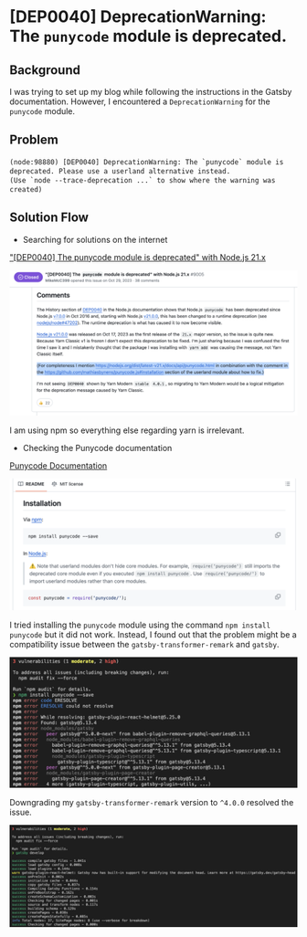 # [DEP0040] DeprecationWarning: The `punycode` module is deprecated.

## Background
I was trying to set up my blog while following the instructions in the Gatsby documentation. However, I encountered a `DeprecationWarning` for the `punycode` module.

## Problem
```
(node:98880) [DEP0040] DeprecationWarning: The `punycode` module is deprecated. Please use a userland alternative instead.
(Use `node --trace-deprecation ...` to show where the warning was created)
```
## Solution Flow
- Searching for solutions on the internet

["[DEP0040] The punycode module is deprecated" with Node.js 21.x
](https://github.com/yarnpkg/yarn/issues/9005)

![github](../../images/dep0040_punycode.md/2024-05-16-10.24.28AM.png)

I am using npm so everything else regarding yarn is irrelevant.

- Checking the Punycode documentation

[Punycode Documentation](https://github.com/mathiasbynens/punycode.js#installation)

![docs](../../images/dep0040_punycode.md/2024-05-16-10.31.27AM.png)

I tried installing the `punycode` module using the command `npm install punycode` but it did not work. Instead, I found out that the problem might be a compatibility issue between the `gatsby-transformer-remark` and `gatsby`.

![error](../../images/dep0040_punycode.md/2024-05-16-11.16.15AM.png)

Downgrading my `gatsby-transformer-remark` version to `^4.0.0` resolved the issue.

![succesful compile](../../images/dep0040_punycode.md/2024-05-16-11.19.27AM.png)
